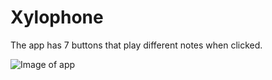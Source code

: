 # Xylophone

The app has 7 buttons that play different notes when clicked.

![Image of app](https://github.com/akhan227/Android-Development-Bootcamp-Projects/tree/master/Xylophone/image.PNG "Image of App")